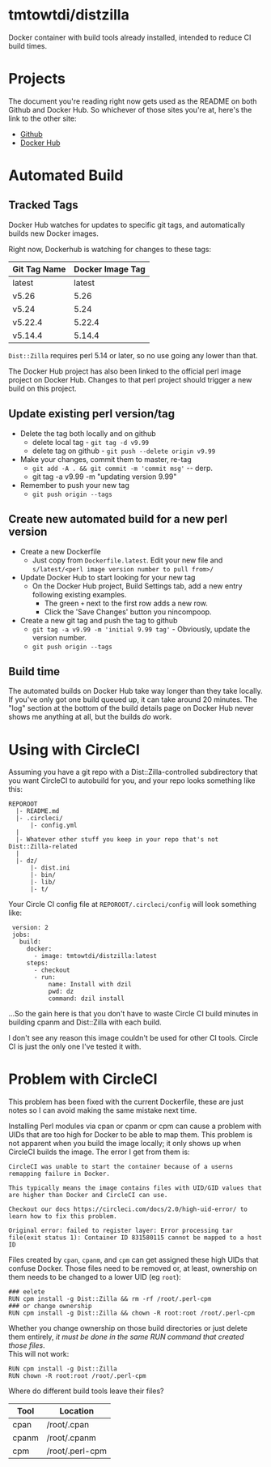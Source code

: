 
# tmtowtdi/distzilla
Docker container with build tools already installed, intended to reduce CI 
build times.

# Projects
The document you're reading right now gets used as the README on both Github 
and Docker Hub.  So whichever of those sites you're at, here's the link to the 
other site:

- [Github](https://github.com/tmtowtdi/DockerDzil)
- [Docker Hub](https://hub.docker.com/r/tmtowtdi/distzilla/)

# Automated Build

## Tracked Tags
Docker Hub watches for updates to specific git tags, and automatically builds 
new Docker images.

Right now, Dockerhub is watching for changes to these tags:

Git Tag Name | Docker Image Tag
--- | ---
latest | latest
v5.26 | 5.26
v5.24 | 5.24
v5.22.4 | 5.22.4
v5.14.4 | 5.14.4

`Dist::Zilla` requires perl 5.14 or later, so no use going any lower than 
that.

The Docker Hub project has also been linked to the official perl image project 
on Docker Hub.  Changes to that perl project should trigger a new build on 
this project.


## Update existing perl version/tag

- Delete the tag both locally and on github
    - delete local tag - `git tag -d v9.99`
    - delete tag on github - `git push --delete origin v9.99`
- Make your changes, commit them to master, re-tag
    - `git add -A . && git commit -m 'commit msg'` -- derp.
    - git tag -a v9.99 -m "updating version 9.99"
- Remember to push your new tag
    - `git push origin --tags`

## Create new automated build for a new perl version

- Create a new Dockerfile
    - Just copy from `Dockerfile.latest`.  Edit your new file and 
      `s/latest/<perl image version number to pull from>/`
- Update Docker Hub to start looking for your new tag
    - On the Docker Hub project, Build Settings tab, add a new entry following 
      existing examples.
        - The green `+` next to the first row adds a new row.
        - Click the 'Save Changes' button you nincompoop.
- Create a new git tag and push the tag to github
    - `git tag -a v9.99 -m 'initial 9.99 tag'` - Obviously, update the version 
      number.
    - `git push origin --tags`

## Build time
The automated builds on Docker Hub take way longer than they take locally.  If 
you've only got one build queued up, it can take around 20 minutes.  The "log" 
section at the bottom of the build details page on Docker Hub never shows me 
anything at all, but the builds *do* work.

# Using with CircleCI
Assuming you have a git repo with a Dist::Zilla-controlled subdirectory that 
you want CircleCI to autobuild for you, and your repo looks something like 
this:
```
REPOROOT
  |- README.md
  |- .circleci/
      |- config.yml
  |
  |- Whatever other stuff you keep in your repo that's not Dist::Zilla-related
  |
  |- dz/
      |- dist.ini
      |- bin/
      |- lib/
      |- t/
```

Your Circle CI config file at `REPOROOT/.circleci/config` will look something 
like:
```
 version: 2
 jobs:
   build:
     docker:
       - image: tmtowtdi/distzilla:latest
     steps:
       - checkout
       - run:
           name: Install with dzil
           pwd: dz
           command: dzil install

```

...So the gain here is that you don't have to waste Circle CI build minutes in 
building cpanm and Dist::Zilla with each build.

I don't see any reason this image couldn't be used for other CI tools.  Circle 
CI is just the only one I've tested it with.

# Problem with CircleCI
This problem has been fixed with the current Dockerfile, these are just notes 
so I can avoid making the same mistake next time.

Installing Perl modules via cpan or cpanm or cpm can cause a problem with UIDs 
that are too high for Docker to be able to map them.  This problem is not 
apparent when you build the image locally; it only shows up when CircleCI 
builds the image.  The error I get from them is:

```
CircleCI was unable to start the container because of a userns remapping failure in Docker.

This typically means the image contains files with UID/GID values that are higher than Docker and CircleCI can use.

Checkout our docs https://circleci.com/docs/2.0/high-uid-error/ to learn how to fix this problem.

Original error: failed to register layer: Error processing tar file(exit status 1): Container ID 831580115 cannot be mapped to a host ID
```

Files created by `cpan`, `cpanm`, and `cpm` can get assigned these high UIDs 
that confuse Docker.  Those files need to be removed or, at least, ownership 
on them needs to be changed to a lower UID (eg `root`):
```
### eelete
RUN cpm install -g Dist::Zilla && rm -rf /root/.perl-cpm
### or change ownership
RUN cpm install -g Dist::Zilla && chown -R root:root /root/.perl-cpm
```

Whether you change ownership on those build directories or just delete them 
entirely, *it must be done in the same RUN command that created those files*.  
This will not work:
```
RUN cpm install -g Dist::Zilla
RUN chown -R root:root /root/.perl-cpm
```

Where do different build tools leave their files?

Tool | Location
--- | ---
cpan | /root/.cpan
cpanm | /root/.cpanm
cpm | /root/.perl-cpm

